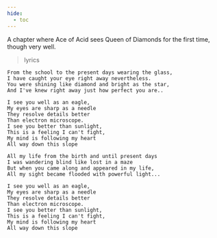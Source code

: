 ```yaml
---
hide:
  - toc
---
```


A chapter where Ace of Acid sees Queen of Diamonds for the first time, though very well.

> lyrics

    From the school to the present days wearing the glass,
    I have caught your eye right away nevertheless.
    You were shining like diamond and bright as the star,
    And I've knew right away just how perfect you are..
    
    I see you well as an eagle,
    My eyes are sharp as a needle
    They resolve details better
    Than electron microscope.
    I see you better than sunlight,
    This is a feeling I can't fight,
    My mind is following my heart
    All way down this slope
    
    All my life from the birth and until present days
    I was wandering blind like lost in a maze
    But when you came along and appeared in my life,
    All my sight became flooded with powerful light...
    
    I see you well as an eagle,
    My eyes are sharp as a needle
    They resolve details better
    Than electron microscope.
    I see you better than sunlight,
    This is a feeling I can't fight,
    My mind is following my heart
    All way down this slope

